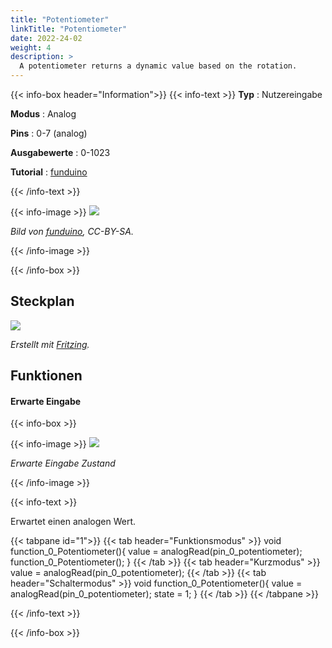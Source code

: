 ```yaml
---
title: "Potentiometer"
linkTitle: "Potentiometer"
date: 2022-24-02
weight: 4
description: >
  A potentiometer returns a dynamic value based on the rotation.
---
```


{{< info-box header="Information">}}
{{< info-text >}}
  **Typ** : Nutzereingabe

  **Modus** : Analog

  **Pins** : 0-7 (analog)

  **Ausgabewerte** : 0-1023

  **Tutorial** : [funduino](https://funduino.de/nr-7-potentiometer) 

  {{< /info-text >}}

  {{< info-image >}}
   ![](https://funduinoshop.com/media/image/4f/86/67/8014.jpg)
   
   _Bild von [funduino](https://funduinoshop.com/media/image/4f/86/67/8014.jpg), CC-BY-SA._

  {{< /info-image >}}

{{< /info-box >}}

## Steckplan
![](/docs/connectionplan/steckplan_potentiometer.png)
   
   _Erstellt mit [Fritzing](https://fritzing.org/)._

## Funktionen

#### Erwarte Eingabe

{{< info-box >}}

  {{< info-image >}}
   ![](/docs/components/potentiometer.png)
   
   _Erwarte Eingabe Zustand_

  {{< /info-image >}}

{{< info-text >}}

Erwartet einen analogen Wert.
  
  {{< tabpane id="1">}}
  {{< tab header="Funktionsmodus" >}}
void function_0_Potentiometer(){
value = analogRead(pin_0_potentiometer);
function_0_Potentiometer();
}
  {{< /tab >}}
  {{< tab header="Kurzmodus" >}}
value = analogRead(pin_0_potentiometer);
  {{< /tab >}}
  {{< tab header="Schaltermodus" >}}
void function_0_Potentiometer(){
value = analogRead(pin_0_potentiometer);
state = 1;
}
  {{< /tab >}}
{{< /tabpane >}}

  {{< /info-text >}}

{{< /info-box >}}